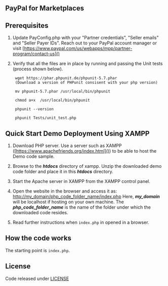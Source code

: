 ## PayPal for Marketplaces




## Prerequisites


1. Update PayConfig.php with your  "Partner credentials", "Seller emails" and  "Seller Payer IDs". Reach out to your PayPal account manager or visit [https://www.paypal.com/us/webapps/mpp/partner-program/contact-us]()

2. Verify that all the files are in place by running  and passing the Unit tests (process shown below).

		wget https://phar.phpunit.de/phpunit-5.7.phar 
		(Download a version of PHPunit consisent with your php version)
		
		mv phpunit-5.7.phar /usr/local/bin/phpunit
		
		chmod a+x  /usr/local/bin/phpunit
		
		phpunit --version 
		
		phpunit Tests/unit_test.php


## Quick Start Demo Deployment Using XAMPP


1. Download PHP server.
Use a server such as XAMPP ([https://www.apachefriends.org/index.html]()) to be able to host the Demo code sample.

2. Browse to the ***htdocs*** directory of xampp. Unzip the downloaded demo code folder and place it in this ***htdocs*** directory.

3. Start the Apache server in XAMPP from the XAMPP control panel.

4. Open the website in the browser and access it as: [http://my_domain/php_code_folder_name/index.php]()
   Here, ***my_domain*** will be localhost if hosting on your own machine.
   The ***php_code_folder_name*** is the name of the folder under which the downloaded code resides.

5. Read further instructions when `index.php` in opened in a browser.

## How the code works


The starting point is `index.php`.

## License
Code released under [LICENSE](LICENSE.md)